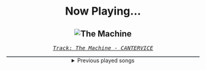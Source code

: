 <div align="center"> 
<h1>Now Playing...</h1>

![The Machine](https://i.scdn.co/image/ab67616d00001e0207459d4b46218c28e5ab9cb5)
--
_<samp><a href="https://open.spotify.com/track/7Gq2KDKN283ZeoCLXojl57">Track: The Machine - CANTERVICE</a></samp>_

<div style="border: 1px #4B5054 solid"></div>
<details>
  <summary>
    Previous played songs
  </summary>
  <table>
    <thead>
      <tr>
        <th>
          Artist
        </th>
        <th>
          Song
        </th>
        <th>
          Link
        </th>
      </tr>
    </thead>
    <tbody>
      <tr><td>CANTERVICE</td><td>The Machine</td><td><a href="https://open.spotify.com/track/7Gq2KDKN283ZeoCLXojl57">https://open.spotify.com/track/7Gq2KDKN283ZeoCLXojl57</a></td></tr><tr><td>Signal Void</td><td>Bad Sector</td><td><a href="https://open.spotify.com/track/25uge0U6hSrPIvXtnLsXIf">https://open.spotify.com/track/25uge0U6hSrPIvXtnLsXIf</a></td></tr><tr><td>Signal Void</td><td>Find You</td><td><a href="https://open.spotify.com/track/317PZHGhM7eR69gL167GfC">https://open.spotify.com/track/317PZHGhM7eR69gL167GfC</a></td></tr><tr><td>Essenger</td><td>Tenebrous</td><td><a href="https://open.spotify.com/track/2gM0FjosryXSO7ICCk54ID">https://open.spotify.com/track/2gM0FjosryXSO7ICCk54ID</a></td></tr><tr><td>Void Chapter</td><td>Resist</td><td><a href="https://open.spotify.com/track/2hD5yci9O6rQKQBFX0ZMyO">https://open.spotify.com/track/2hD5yci9O6rQKQBFX0ZMyO</a></td></tr><tr><td>Cassetter</td><td>Erasure</td><td><a href="https://open.spotify.com/track/1XiJg5z2nSMSpwrCfxaxZp">https://open.spotify.com/track/1XiJg5z2nSMSpwrCfxaxZp</a></td></tr><tr><td>CANTERVICE</td><td>Doomsday</td><td><a href="https://open.spotify.com/track/0mpW89OnU1wgQxwnz7dddm">https://open.spotify.com/track/0mpW89OnU1wgQxwnz7dddm</a></td></tr><tr><td>Young Medicine</td><td>I'm Going To Hit Rock Bottom, You Guys Want Anything?</td><td><a href="https://open.spotify.com/track/2Nxnasl11ns4GSOF0gOCuk">https://open.spotify.com/track/2Nxnasl11ns4GSOF0gOCuk</a></td></tr><tr><td>Fury Weekend</td><td>Black To The Future</td><td><a href="https://open.spotify.com/track/3RZZ8KnNq63Isfqo67KI4W">https://open.spotify.com/track/3RZZ8KnNq63Isfqo67KI4W</a></td></tr><tr><td>The Algorithm</td><td>Protocols</td><td><a href="https://open.spotify.com/track/6jh2n5f9maoVsuGa8bl7h1">https://open.spotify.com/track/6jh2n5f9maoVsuGa8bl7h1</a></td></tr><tr><td>Crown The Empire</td><td>Immortalize</td><td><a href="https://open.spotify.com/track/1AR0d9urAEX4a1WdTzmbKz">https://open.spotify.com/track/1AR0d9urAEX4a1WdTzmbKz</a></td></tr><tr><td>Thoughts of Calm</td><td>White Noise - Erholungsschlaf</td><td><a href="https://open.spotify.com/track/4BQRXd73KGRjMdfR9rcFFF">https://open.spotify.com/track/4BQRXd73KGRjMdfR9rcFFF</a></td></tr><tr><td>Liebe Regen</td><td>Color Noise</td><td><a href="https://open.spotify.com/track/3eQ9xvb1Xo4axVcjf4ewho">https://open.spotify.com/track/3eQ9xvb1Xo4axVcjf4ewho</a></td></tr><tr><td>PARCEL</td><td>Office Canceling Noise</td><td><a href="https://open.spotify.com/track/2oFm8HbzGMCRnOozyIonRB">https://open.spotify.com/track/2oFm8HbzGMCRnOozyIonRB</a></td></tr><tr><td>Passeggiate Al Chiaro</td><td>Ipnotizzato Dal Rumore Bianco</td><td><a href="https://open.spotify.com/track/47MRiOYDPxibheDghy2Hum">https://open.spotify.com/track/47MRiOYDPxibheDghy2Hum</a></td></tr><tr><td>BCCF</td><td>Deepest Noise</td><td><a href="https://open.spotify.com/track/4i564XRLtCHgVcOCLHbGsX">https://open.spotify.com/track/4i564XRLtCHgVcOCLHbGsX</a></td></tr><tr><td>PARCEL</td><td>Relaxing Focus Noise</td><td><a href="https://open.spotify.com/track/7K7agsW6aBgr1RVi2NXFPf">https://open.spotify.com/track/7K7agsW6aBgr1RVi2NXFPf</a></td></tr><tr><td>Jim Efforts</td><td>White Noise Slumber</td><td><a href="https://open.spotify.com/track/1sM1cTedFQCsxzLIm5oJYb">https://open.spotify.com/track/1sM1cTedFQCsxzLIm5oJYb</a></td></tr><tr><td>A.I.C 83</td><td>Mono Chamber</td><td><a href="https://open.spotify.com/track/4g5gCgZ18USag5WBe2vSIX">https://open.spotify.com/track/4g5gCgZ18USag5WBe2vSIX</a></td></tr><tr><td>The White Noise Travelers</td><td>Calming White Noise Generator</td><td><a href="https://open.spotify.com/track/4aDDlJRc1WbIlFqhc4aMgx">https://open.spotify.com/track/4aDDlJRc1WbIlFqhc4aMgx</a></td></tr>
    </tbody>
  </table>
</details>

</div>
